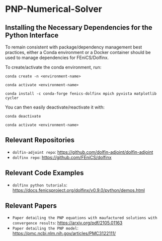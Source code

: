 # PNP-Numerical-Solver

## Installing the Necessary Dependencies for the Python Interface
To remain consistent with package/dependency management best practices, either a Conda environment or a Docker container should be used to manage dependencies for FEniCS/Dolfinx.

To create/activate the conda environment, run:

`conda create -n <environment-name>`

`conda activate <environment-name>`

`conda install -c conda-forge fenics-dolfinx mpich pyvista matplotlib cycler`

You can then easily deactivate/reactivate it with:

`conda deactivate`

`conda activate <environment-name>`


## Relevant Repositories
- `dolfin-adjoint repo`: https://github.com/dolfin-adjoint/dolfin-adjoint
- `dolfinx repo`: https://github.com/FEniCS/dolfinx

## Relevant Code Examples
- `dolfinx python tutorials`: https://docs.fenicsproject.org/dolfinx/v0.9.0/python/demos.html

## Relevant Papers
- `Paper detailing the PNP equations with maufactured solutions with convergence results`: https://arxiv.org/pdf/2105.01163
- `Paper detailing the PNP model`: https://pmc.ncbi.nlm.nih.gov/articles/PMC3122111/